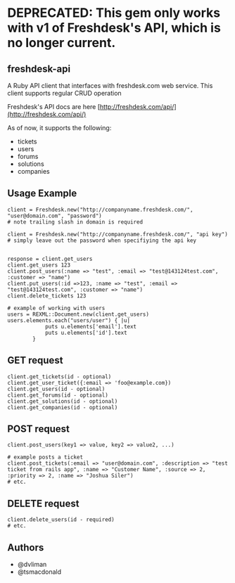 # DEPRECATED: This gem only works with v1 of Freshdesk's API, which is no longer current.

## freshdesk-api ##
A Ruby API client that interfaces with freshdesk.com web service. This client supports regular CRUD operation 

Freshdesk's API docs are here [http://freshdesk.com/api/](http://freshdesk.com/api/)

As of now, it supports the following: 

  - tickets
  - users
  - forums
  - solutions
  - companies

## Usage Example ##

```
client = Freshdesk.new("http://companyname.freshdesk.com/", "user@domain.com", "password")  
# note trailing slash in domain is required

client = Freshdesk.new("http://companyname.freshdesk.com/", "api key")
# simply leave out the password when specifiying the api key


response = client.get_users  
client.get_users 123  
client.post_users(:name => "test", :email => "test@143124test.com", :customer => "name")  
client.put_users(:id =>123, :name => "test", :email => "test@143124test.com", :customer => "name")  
client.delete_tickets 123  

# example of working with users
users = REXML::Document.new(client.get_users)
users.elements.each("users/user") { |u|
			puts u.elements['email'].text
			puts u.elements['id'].text
		}

```

## GET request ##

```
client.get_tickets(id - optional)
client.get_user_ticket({:email => 'foo@example.com})
client.get_users(id - optional)
client.get_forums(id - optional)
client.get_solutions(id - optional)
client.get_companies(id - optional)
```

## POST request ##

```
client.post_users(key1 => value, key2 => value2, ...)

# example posts a ticket
client.post_tickets(:email => "user@domain.com", :description => "test ticket from rails app", :name => "Customer Name", :source => 2, :priority => 2, :name => "Joshua Siler")
# etc.
```

## DELETE request ##

```
client.delete_users(id - required)
# etc.
```

## Authors ##
- @dvliman
- @tsmacdonald




